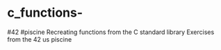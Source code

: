 # c_functions-
#42
#piscine
Recreating functions from the C standard library
Exercises from the 42 us piscine
